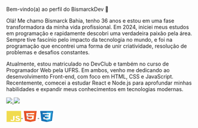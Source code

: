 Bem-vindo(a) ao perfil do BismarckDev 👋

Olá! Me chamo Bismarck Bahia, tenho 36 anos e estou em uma fase transformadora da minha vida profissional. Em 2024, iniciei meus estudos em programação e rapidamente descobri uma verdadeira paixão pela área. Sempre tive fascínio pelo impacto da tecnologia no mundo, e foi na programação que encontrei uma forma de unir criatividade, resolução de problemas e desafios constantes.

Atualmente, estou matriculado no DevClub e também no curso de Programador Web pela UFRS. Em ambos, venho me dedicando ao desenvolvimento Front-end, com foco em HTML, CSS e JavaScript. Recentemente, comecei a estudar React e Node.js para aprofundar minhas habilidades e expandir meus conhecimentos em tecnologias modernas.


 <div>
   <a href="https://github.com/BismarckDev">
   <img height="180em" src="https://github-readme-stats.vercel.app/api?username=BismarckDev&show_icons=true&theme=tokyonight&include_all_commits=true&count_private=true"/>
   <img height="180em" src="https://github-readme-stats.vercel.app/api/top-langs/?username=BismarckDev&layout=compact&langs_count=6&theme=tokyonight"/>
</div>
    
<div style="display: inline_block"><br>
  <img align="center" alt="Js" height="30" width="40" src="https://raw.githubusercontent.com/devicons/devicon/master/icons/javascript/javascript-plain.svg">
  <img align="center" alt="HTML" height="30" width="40" src="https://raw.githubusercontent.com/devicons/devicon/master/icons/html5/html5-original.svg">
  <img align="center" alt="CSS" height="30" width="40" src="https://raw.githubusercontent.com/devicons/devicon/master/icons/css3/css3-original.svg">
</div>
 

 

 
